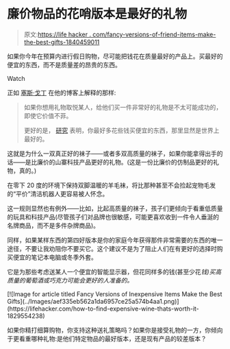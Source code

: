 # 廉价物品的花哨版本是最好的礼物

> 原文:[https://life hacker . com/fancy-versions-of-friend-items-make-the-best-gifts-1840459011](https://lifehacker.com/fancy-versions-of-inexpensive-items-make-the-best-gifts-1840459011)

如果你今年在预算内进行假日购物，尽可能把钱花在质量最好的产品上。买最好的便宜的东西，而不是质量差的昂贵的东西。

Watch

正如 [塞斯·戈丁](https://seths.blog/2019/12/best-in-category/) 在他的博客上解释的那样:

> 如果你想用礼物取悦某人，给他们买一件非常好的礼物是不太可能成功的，即使它价值不菲。
> 
> 更好的是， [研究](https://www.readthesequences.com/Evaluability-And-Cheap-Holiday-Shopping) 表明，你最好多花些钱买便宜的东西，那里显然是世界上最好的。

这就是为什么一双真正好的袜子——或者多双高质量的袜子，如果你能拿得出手的话——是比廉价的山寨科技产品更好的礼物。(这是一份比廉价的仿制品更好的礼物，真的。)

在零下 20 度的环境下保持双脚温暖的羊毛袜，将比那种甚至不会捡起宠物毛发的“平价”清洁机器人更容易被人怀念。

这一规则显然也有例外——比如，比起高质量的袜子，孩子们更倾向于看重低质量的玩具和科技产品(尽管孩子们对品牌也很敏感，可能更喜欢收到一件令人垂涎的名牌商品，而不是多件杂牌商品)。

同样，如果某样东西的第四好版本是你的家庭今年获得那件非常需要的东西的唯一途径，不要让我劝阻你不要买它。这个建议不是为了阻止人们在有更好的选择时购买便宜的笔记本电脑或冬季外套。

它是为那些考虑送某人一个便宜的智能显示器，但花同样多的钱(甚至少花*钱)买高质量的葡萄酒或巧克力可能会更好的人准备的。*

<aside data-commerce-source="inset" class="sc-16a0mhj-2 gAjHzr">[![Image for article titled Fancy Versions of Inexpensive Items Make the Best Gifts](../Images/aef335eb562a1da6957ce25a574b4aa1.png)](https://lifehacker.com/how-to-find-expensive-wine-thats-worth-it-1829554238)</aside>

如果你精打细算购物，你支持这种送礼策略吗？如果你是接受礼物的一方，你倾向于更看重哪种礼物:是他们特定物品的最好版本，还是现有产品的较差版本？